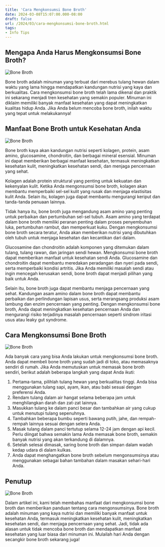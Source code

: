 ```yaml
---
title: 'Cara Mengkonsumsi Bone Broth'
date: 2024-03-08T15:07:00.000-08:00
draft: false
url: /2024/03/cara-mengkonsumsi-bone-broth.html
tags: 
- Info Tips
---
```


Mengapa Anda Harus Mengkonsumsi Bone Broth?
-------------------------------------------

![Bone Broth](https://www.organicauthority.com/.image/ar_4:3%2Cc_fill%2Ccs_srgb%2Cfl_progressive%2Cq_auto:good%2Cw_1200/MTU5MzMwMjYyMTk3NDEzMDc4/this-vegan-bone-broth-recipe-is-way-healthier-for-you-than-the-other-stuff.jpg)

Bone broth adalah minuman yang terbuat dari merebus tulang hewan dalam waktu yang lama hingga mendapatkan kandungan nutrisi yang kaya dan berkualitas. Cara mengkonsumsi bone broth telah lama dikenal dan praktik ini sekarang menjadi tren kesehatan yang semakin populer. Minuman ini diklaim memiliki banyak manfaat kesehatan yang dapat meningkatkan kualitas hidup Anda. Jika Anda belum mencoba bone broth, inilah waktu yang tepat untuk melakukannya!

Manfaat Bone Broth untuk Kesehatan Anda
---------------------------------------

![Bone Broth](https://www.organicauthority.com/.image/ar_4:3%2Cc_fill%2Ccs_srgb%2Cfl_progressive%2Cq_auto:good%2Cw_1200/MTU5MzMwMjYyMTk3NDEzMDc4/this-vegan-bone-broth-recipe-is-way-healthier-for-you-than-the-other-stuff.jpg)

Bone broth kaya akan kandungan nutrisi seperti kolagen, protein, asam amino, glucosamine, chondroitin, dan berbagai mineral esensial. Minuman ini dapat memberikan berbagai manfaat kesehatan, termasuk meningkatkan kesehatan kulit, meningkatkan kesehatan sendi, dan menjaga pencernaan yang sehat.

Kolagen adalah protein struktural yang penting untuk kekuatan dan kekenyalan kulit. Ketika Anda mengonsumsi bone broth, kolagen akan membantu memperbaiki sel-sel kulit yang rusak dan menjaga elastisitas kulit Anda. Selain itu, kolagen juga dapat membantu mengurangi keriput dan tanda-tanda penuaan lainnya.

Tidak hanya itu, bone broth juga mengandung asam amino yang penting untuk perbaikan dan pertumbuhan sel-sel tubuh. Asam amino yang terdapat dalam bone broth memiliki peranan penting dalam proses penyembuhan luka, pertumbuhan rambut, dan memperkuat kuku. Dengan mengkonsumsi bone broth secara teratur, Anda akan memberikan nutrisi yang dibutuhkan oleh tubuh untuk menjaga kesehatan dan kecantikan dari dalam.

Glucosamine dan chondroitin adalah komponen yang ditemukan dalam tulang, tulang rawan, dan jaringan sendi hewan. Mengkonsumsi bone broth dapat memberikan manfaat untuk kesehatan sendi Anda. Glucosamine dan chondroitin dapat membantu meredakan peradangan dan nyeri pada sendi, serta memperbaiki kondisi artritis. Jika Anda memiliki masalah sendi atau ingin mencegah kerusakan sendi, bone broth dapat menjadi pilihan yang baik untuk Anda.

Selain itu, bone broth juga dapat membantu menjaga pencernaan yang sehat. Kandungan asam amino dalam bone broth dapat membantu perbaikan dan perlindungan lapisan usus, serta merangsang produksi asam lambung dan enzim pencernaan yang penting. Dengan mengkonsumsi bone broth, Anda dapat meningkatkan kesehatan pencernaan Anda dan mengurangi risiko terjadinya masalah pencernaan seperti sindrom iritasi usus atau leaky gut syndrome.

Cara Mengkonsumsi Bone Broth
----------------------------

![Bone Broth](https://www.organicauthority.com/.image/ar_4:3%2Cc_fill%2Ccs_srgb%2Cfl_progressive%2Cq_auto:good%2Cw_1200/MTU5MzMwMjYyMTk3NDEzMDc4/this-vegan-bone-broth-recipe-is-way-healthier-for-you-than-the-other-stuff.jpg)

Ada banyak cara yang bisa Anda lakukan untuk mengkonsumsi bone broth. Anda dapat membeli bone broth yang sudah jadi di toko, atau memasaknya sendiri di rumah. Jika Anda memutuskan untuk memasak bone broth sendiri, berikut adalah beberapa langkah yang dapat Anda ikuti:

1.  Pertama-tama, pilihlah tulang hewan yang berkualitas tinggi. Anda bisa menggunakan tulang sapi, ayam, ikan, atau babi sesuai dengan preferensi Anda.
2.  Rendam tulang dalam air hangat selama beberapa jam untuk menghilangkan darah dan zat-zat lainnya.
3.  Masukkan tulang ke dalam panci besar dan tambahkan air yang cukup untuk menutupi tulang sepenuhnya.
4.  Tambahkan beberapa bumbu seperti bawang putih, jahe, dan rempah-rempah lainnya sesuai dengan selera Anda.
5.  Masak tulang dalam panci tertutup selama 12-24 jam dengan api kecil. Perlu diingat bahwa semakin lama Anda memasak bone broth, semakin banyak nutrisi yang akan terkandung di dalamnya.
6.  Setelah selesai dimasak, saring bone broth dan simpan dalam wadah kedap udara di dalam kulkas.
7.  Anda dapat menghangatkan bone broth sebelum mengonsumsinya atau menggunakan sebagai bahan tambahan dalam masakan sehari-hari Anda.

Penutup
-------

![Bone Broth](https://www.organicauthority.com/.image/ar_4:3%2Cc_fill%2Ccs_srgb%2Cfl_progressive%2Cq_auto:good%2Cw_1200/MTU5MzMwMjYyMTk3NDEzMDc4/this-vegan-bone-broth-recipe-is-way-healthier-for-you-than-the-other-stuff.jpg)

Dalam artikel ini, kami telah membahas manfaat dari mengkonsumsi bone broth dan memberikan panduan tentang cara mengonsumsinya. Bone broth adalah minuman yang kaya nutrisi dan memiliki banyak manfaat untuk kesehatan Anda, termasuk meningkatkan kesehatan kulit, meningkatkan kesehatan sendi, dan menjaga pencernaan yang sehat. Jadi, tidak ada alasan untuk tidak mencoba bone broth dan mendapatkan manfaat kesehatan yang luar biasa dari minuman ini. Mulailah hari Anda dengan secangkir bone broth sekarang juga!